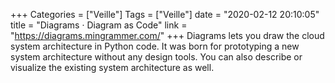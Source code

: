 +++
Categories = ["Veille"]
Tags = ["Veille"]
date = "2020-02-12 20:10:05"
title = "Diagrams · Diagram as Code"
link = "https://diagrams.mingrammer.com/"
+++
Diagrams lets you draw the cloud system architecture in Python code. It was born for prototyping a new system architecture without any design tools. You can also describe or visualize the existing system architecture as well.